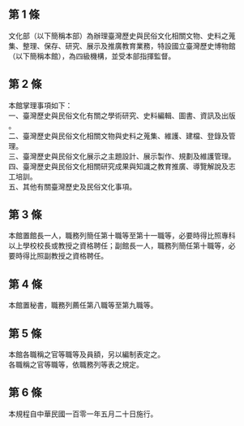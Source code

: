 第 1 條
-------
文化部（以下簡稱本部）為辦理臺灣歷史與民俗文化相關文物、史料之蒐  
集、整理、保存、研究、展示及推廣教育業務，特設國立臺灣歷史博物館  
（以下簡稱本館），為四級機構，並受本部指揮監督。

第 2 條
-------
本館掌理事項如下：  
一、臺灣歷史與民俗文化有關之學術研究、史料編輯、圖書、資訊及出版  
    。  
二、臺灣歷史與民俗文化相關文物與史料之蒐集、維護、建檔、登錄及管  
    理。  
三、臺灣歷史與民俗文化展示之主題設計、展示製作、規劃及維護管理。  
四、臺灣歷史與民俗文化相關研究成果與知識之教育推廣、導覽解說及志  
    工培訓。  
五、其他有關臺灣歷史及民俗文化事項。

第 3 條
-------
本館置館長一人，職務列簡任第十職等至第十一職等，必要時得比照專科  
以上學校校長或教授之資格聘任；副館長一人，職務列簡任第十職等，必  
要時得比照副教授之資格聘任。

第 4 條
-------
本館置秘書，職務列薦任第八職等至第九職等。

第 5 條
-------
本館各職稱之官等職等及員額，另以編制表定之。  
各職稱之官等職等，依職務列等表之規定。

第 6 條
-------
本規程自中華民國一百零一年五月二十日施行。

